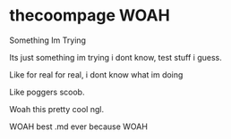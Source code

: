 # thecoompage WOAH
Something Im Trying

Its just something im trying i dont know, test stuff i guess.

Like for real for real, i dont know what im doing

Like poggers scoob.

Woah this pretty cool ngl.

WOAH best .md ever because WOAH
